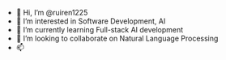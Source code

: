 - 👋 Hi, I’m @ruiren1225
- 👀 I’m interested in Software Development, AI 
- 🌱 I’m currently learning Full-stack AI development
- 💞️ I’m looking to collaborate on Natural Language Processing
- 📫 

<!---
ruiren1225/ruiren1225 is a ✨ special ✨ repository because its `README.md` (this file) appears on your GitHub profile.
You can click the Preview link to take a look at your changes.
--->
